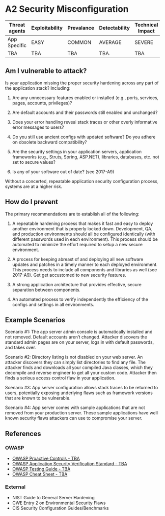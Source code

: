 # A2 Security Misconfiguration

| Threat agents | Exploitability | Prevalance | Detectability | Technical Impact | Business Impacts |
| --- | --- | --- | --- | --- | --- |
| App Specific |  EASY | COMMON | AVERAGE | SEVERE | App Specific | 
| TBA | TBA | TBA | TBA. | TBA |

## Am I vulnerable to attack?

Is your application missing the proper security hardening across any part of the application stack? Including:

1. Are any unnecessary features enabled or installed (e.g., ports, services, pages, accounts, privileges)?

2. Are default accounts and their passwords still enabled and unchanged?

3. Does your error handling reveal stack traces or other overly informative error messages to users?

4. Do you still use ancient configs with updated software?
Do you adhere on obsolete backward compatibility?

5. Are the security settings in your application servers, application frameworks (e.g., Struts, Spring, ASP.NET), libraries, databases, etc. not set to secure values?

6. Is any of your software out of date? (see 2017-A9)

Without a concerted, repeatable application security configuration process, systems are at a higher risk.

## How do I prevent

The primary recommendations are to establish all of the following:
1. A repeatable hardening process that makes it fast and easy to deploy another environment that is properly locked down. Development, QA, and production environments should all be configured identically (with different passwords used in each environment). This process should be automated to minimize the effort required to setup a new secure environment.

2. A process for keeping abreast of and deploying all new software updates and patches in a timely manner to each deployed environment. This process needs to include all components and libraries as well (see 2017-A9). Get get accustomed to new security features.

3. A strong application architecture that provides effective, secure separation between components.

4. An automated process to verify independently the efficiency of the configs and settings in all environments.

## Example Scenarios

Scenario #1: The app server admin console is automatically installed and not removed. Default accounts aren’t changed. Attacker discovers the standard admin pages are on your server, logs in with default passwords, and takes over.

Scenario #2: Directory listing is not disabled on your web server. An attacker discovers they can simply list directories to find any file. The attacker finds and downloads all your compiled Java classes, which they decompile and reverse engineer to get all your custom code. Attacker then finds a serious access control flaw in your application.

Scenario #3: App server configuration allows stack traces to be returned to users, potentially exposing underlying flaws such as framework versions that are known to be vulnerable.

Scenario #4: App server comes with sample applications that are not removed from your production server. These sample applications have well known security flaws attackers can use to compromise your server.

## References

### OWASP

* [OWASP Proactive Controls - TBA]()
* [OWASP Application Security Verification Standard - TBA]()
* [OWASP Testing Guide - TBA]()
* [OWASP Cheat Sheet - TBA]()

### External

* NIST Guide to General Server Hardening
* CWE Entry 2 on Environmental Security Flaws
* CIS Security Configuration Guides/Benchmarks
